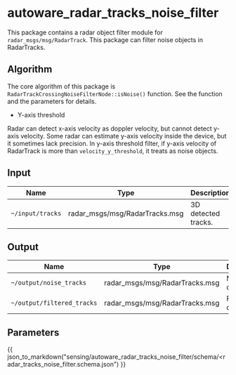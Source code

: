 # autoware_radar_tracks_noise_filter

This package contains a radar object filter module for `radar_msgs/msg/RadarTrack`.
This package can filter noise objects in RadarTracks.

## Algorithm

The core algorithm of this package is `RadarTrackCrossingNoiseFilterNode::isNoise()` function.
See the function and the parameters for details.

- Y-axis threshold

Radar can detect x-axis velocity as doppler velocity, but cannot detect y-axis velocity.
Some radar can estimate y-axis velocity inside the device, but it sometimes lack precision.
In y-axis threshold filter, if y-axis velocity of RadarTrack is more than `velocity_y_threshold`, it treats as noise objects.

## Input

| Name             | Type                           | Description         |
| ---------------- | ------------------------------ | ------------------- |
| `~/input/tracks` | radar_msgs/msg/RadarTracks.msg | 3D detected tracks. |

## Output

| Name                       | Type                           | Description      |
| -------------------------- | ------------------------------ | ---------------- |
| `~/output/noise_tracks`    | radar_msgs/msg/RadarTracks.msg | Noise objects    |
| `~/output/filtered_tracks` | radar_msgs/msg/RadarTracks.msg | Filtered objects |

## Parameters

{{ json_to_markdown("sensing/autoware_radar_tracks_noise_filter/schema/<radar_tracks_noise_filter.schema.json") }}
